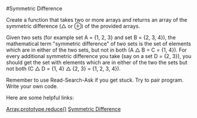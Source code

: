 #Symmetric Difference

Create a function that takes two or more arrays and returns an array of the symmetric difference (△ or ⊕) of the provided arrays.

Given two sets (for example set A = {1, 2, 3} and set B = {2, 3, 4}), the mathematical term "symmetric difference" of two sets is the set of elements which are in either of the two sets, but not in both (A △ B = C = {1, 4}). For every additional symmetric difference you take (say on a set D = {2, 3}), you should get the set with elements which are in either of the two the sets but not both (C △ D = {1, 4} △ {2, 3} = {1, 2, 3, 4}).

Remember to use Read-Search-Ask if you get stuck. Try to pair program. Write your own code.

Here are some helpful links:

[Array.prototype.reduce()](https://developer.mozilla.org/en-US/docs/Web/JavaScript/Reference/Global_Objects/Array/Reduce)
[Symmetric Difference](https://www.youtube.com/watch?v=PxffSUQRkG4)